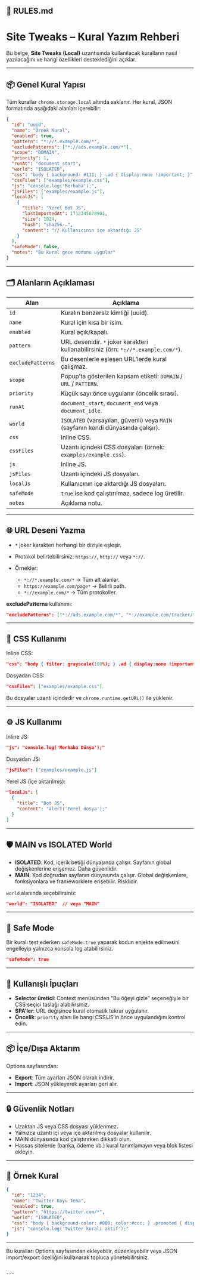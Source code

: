 ## 📝 RULES.md

# Site Tweaks – Kural Yazım Rehberi

Bu belge, **Site Tweaks (Local)** uzantısında kullanılacak kuralların nasıl yazılacağını ve hangi özellikleri desteklediğini açıklar.

---

## 📦 Genel Kural Yapısı

Tüm kurallar `chrome.storage.local` altında saklanır. Her kural, JSON formatında aşağıdaki alanları içerebilir:

```json
{
  "id": "uuid",
  "name": "Örnek Kural",
  "enabled": true,
  "pattern": "*://*.example.com/*",
  "excludePatterns": ["*://ads.example.com/*"],
  "scope": "DOMAIN",
  "priority": 1,
  "runAt": "document_start",
  "world": "ISOLATED",
  "css": "body { background: #111; } .ad { display:none !important; }",
  "cssFiles": ["examples/example.css"],
  "js": "console.log('Merhaba');",
  "jsFiles": ["examples/example.js"],
  "localJs": [
    {
      "title": "Yerel Bot JS",
      "lastImportedAt": 1712345678901,
      "size": 1024,
      "hash": "sha256-…",
      "content": "// Kullanıcının içe aktardığı JS"
    }
  ],
  "safeMode": false,
  "notes": "Bu kural gece modunu uygular"
}
```

---

## 🗂 Alanların Açıklaması

| Alan              | Açıklama                                                                           |
| ----------------- | ---------------------------------------------------------------------------------- |
| `id`              | Kuralın benzersiz kimliği (uuid).                                                  |
| `name`            | Kural için kısa bir isim.                                                          |
| `enabled`         | Kural açık/kapalı.                                                                 |
| `pattern`         | URL desenidir. `*` joker karakteri kullanabilirsiniz (örn: `*://*.example.com/*`). |
| `excludePatterns` | Bu desenlerle eşleşen URL’lerde kural çalışmaz.                                    |
| `scope`           | Popup’ta gösterilen kapsam etiketi: `DOMAIN` / `URL` / `PATTERN`.                  |
| `priority`        | Küçük sayı önce uygulanır (öncelik sırası).                                        |
| `runAt`           | `document_start`, `document_end` veya `document_idle`.                             |
| `world`           | `ISOLATED` (varsayılan, güvenli) veya `MAIN` (sayfanın kendi dünyasında çalışır).  |
| `css`             | Inline CSS.                                                                        |
| `cssFiles`        | Uzantı içindeki CSS dosyaları (örnek: `examples/example.css`).                     |
| `js`              | Inline JS.                                                                         |
| `jsFiles`         | Uzantı içindeki JS dosyaları.                                                      |
| `localJs`         | Kullanıcının içe aktardığı JS dosyaları.                                           |
| `safeMode`        | `true` ise kod çalıştırılmaz, sadece log üretilir.                                 |
| `notes`           | Açıklama notu.                                                                     |

---

## 🌐 URL Deseni Yazma

* `*` joker karakteri herhangi bir diziyle eşleşir.
* Protokol belirtebilirsiniz: `https://`, `http://` veya `*://`.
* Örnekler:

  * `*://*.example.com/*` → Tüm alt alanlar.
  * `https://example.com/page*` → Belirli path.
  * `*://example.com/*` → Tüm protokoller.

**excludePatterns** kullanımı:

```json
"excludePatterns": ["*://ads.example.com/*", "*://example.com/tracker/*"]
```

---

## 🎨 CSS Kullanımı

Inline CSS:

```json
"css": "body { filter: grayscale(100%); } .ad { display:none !important; }"
```

Dosyadan CSS:

```json
"cssFiles": ["examples/example.css"]
```

Bu dosyalar uzantı içindedir ve `chrome.runtime.getURL()` ile yüklenir.

---

## ⚙️ JS Kullanımı

Inline JS:

```json
"js": "console.log('Merhaba Dünya');"
```

Dosyadan JS:

```json
"jsFiles": ["examples/example.js"]
```

Yerel JS (içe aktarılmış):

```json
"localJs": [
  {
    "title": "Bot JS",
    "content": "alert('Yerel dosya');"
  }
]
```

---

## 🛡 MAIN vs ISOLATED World

* **ISOLATED**: Kod, içerik betiği dünyasında çalışır. Sayfanın global değişkenlerine erişemez. Daha güvenlidir.
* **MAIN**: Kod doğrudan sayfanın dünyasında çalışır. Global değişkenlere, fonksiyonlara ve frameworklere erişebilir. Risklidir.

`world` alanında seçebilirsiniz:

```json
"world": "ISOLATED"  // veya "MAIN"
```

---

## 📝 Safe Mode

Bir kuralı test ederken `safeMode:true` yaparak kodun enjekte edilmesini engelleyip yalnızca konsola log atabilirsiniz.

```json
"safeMode": true
```

---

## 🧰 Kullanışlı İpuçları

* **Selector üretici**: Context menüsünden “Bu öğeyi gizle” seçeneğiyle bir CSS seçici taslağı alabilirsiniz.
* **SPA’ler**: URL değişince kural otomatik tekrar uygulanır.
* **Öncelik**: `priority` alanı ile hangi CSS/JS’in önce uygulandığını kontrol edin.

---

## 📦 İçe/Dışa Aktarım

Options sayfasından:

* **Export**: Tüm ayarları JSON olarak indirir.
* **Import**: JSON yükleyerek ayarları geri alır.

---

## 🔒 Güvenlik Notları

* Uzaktan JS veya CSS dosyası yüklenmez.
* Yalnızca uzantı içi veya içe aktarılmış dosyalar kullanılır.
* MAIN dünyasında kod çalıştırırken dikkatli olun.
* Hassas sitelerde (banka, ödeme vb.) kural tanımlamayın veya blok listesi ekleyin.

---

## 📝 Örnek Kural

```json
{
  "id": "1234",
  "name": "Twitter Koyu Tema",
  "enabled": true,
  "pattern": "https://twitter.com/*",
  "world": "ISOLATED",
  "css": "body { background-color: #000; color:#ccc; } .promoted { display:none !important; }",
  "js": "console.log('Twitter kuralı aktif');"
}
```

---

Bu kuralları Options sayfasından ekleyebilir, düzenleyebilir veya JSON import/export özelliğini kullanarak topluca yönetebilirsiniz.

```

---

